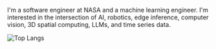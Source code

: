 I'm a software engineer at NASA and a machine learning engineer.  I'm interested in the intersection of AI, robotics, edge inference, computer vision, 3D spatial computing, LLMs, and time series data.  

![Top Langs](https://github-readme-stats-demeleres-projects.vercel.app/api/top-langs/?username=demelere&langs_count=10&hide=html,css,dockerfile&layout=compact)
